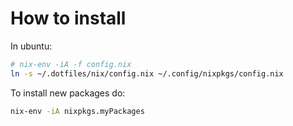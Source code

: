# How to install

In ubuntu:

```zsh
# nix-env -iA -f config.nix
ln -s ~/.dotfiles/nix/config.nix ~/.config/nixpkgs/config.nix
```

To install new packages do:

```zsh
nix-env -iA nixpkgs.myPackages
```

